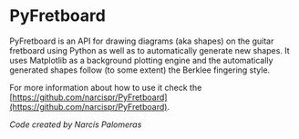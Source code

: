 # PyFretboard

PyFretboard is an API for drawing diagrams (aka shapes) on the guitar fretboard using Python as well as to automatically generate new shapes. 
It uses Matplotlib as a background plotting engine and the automatically generated shapes follow (to some extent) the Berklee fingering style.

For more information about how to use it check the [https://github.com/narcispr/PyFretboard](https://github.com/narcispr/PyFretboard).

*Code created by Narcís Palomeras*